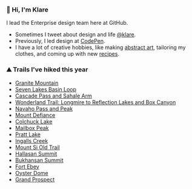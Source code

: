 ### 👋 Hi, I'm Klare

I lead the Enterprise design team here at GitHub.

- Sometimes I tweet about design and life [@klare](https://www.twitter.com/klare).
- Previously, I led design at [CodePen](https://www.codepen.io).
- I have a lot of creative hobbies, like making [abstract art](https://wsartwalk.files.wordpress.com/2017/05/klare_frank1.jpg?w=768), tailoring my clothes, and coming up with new [recipes](https://github.com/kfrank/recipes).

### ⛰️ Trails I've hiked this year

- [Granite Mountain](https://www.wta.org/go-hiking/hikes/granite-mountain)
- [Seven Lakes Basin Loop](https://www.wta.org/go-hiking/hikes/seven-lakes-basin)
- [Cascade Pass and Sahale Arm](https://www.wta.org/go-hiking/hikes/sahale-arm)
- [Wonderland Trail: Longmire to Reflection Lakes and Box Canyon](https://www.mountaineers.org/activities/routes-places/longmire-reflection-lakes-box-canyon-via)
- [Navaho Pass and Peak](https://www.wta.org/go-hiking/hikes/navaho-peak)
- [Mount Defiance](https://www.wta.org/go-hiking/hikes/mount-defiance)
- [Colchuck Lake](https://www.wta.org/go-hiking/hikes/colchuck-lake)
- [Mailbox Peak](https://www.wta.org/go-hiking/hikes/mailbox-peak)
- [Pratt Lake](https://www.wta.org/go-hiking/hikes/pratt-lake)
- [Ingalls Creek](https://www.wta.org/go-hiking/hikes/ingalls-creek)
- [Mount Si Old Trail](https://www.wta.org/go-hiking/hikes/mount-si-old-trail)
- [Hallasan Summit](https://www.alltrails.com/trail/south-korea/jeju/hallasan-summit-through-hike?u=i)
- [Bukhansan Summit](https://www.alltrails.com/explore/trail/south-korea/seoul/bukhansan-main-route)
- [Fort Ebey](https://www.wta.org/go-hiking/hikes/fort-ebey-state-park)
- [Oyster Dome](https://www.wta.org/go-hiking/hikes/oyster-dome)
- [Grand Prospect](https://www.wta.org/go-hiking/hikes/rattlesnake-mountain-grand-prospect)
